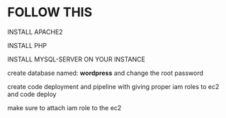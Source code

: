 # FOLLOW THIS 

INSTALL APACHE2 

INSTALL PHP

INSTALL MYSQL-SERVER ON YOUR INSTANCE

create database named: **wordpress** and change the root password 

create code deployment and pipeline with giving proper iam roles to ec2 and code deploy 

make sure to attach iam role to the ec2
